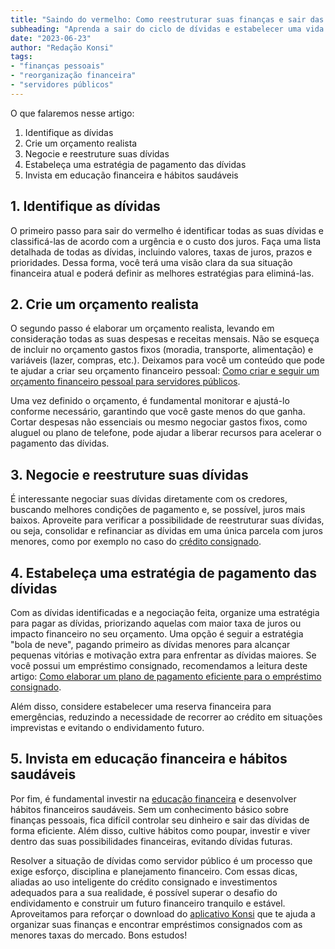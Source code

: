 ```yaml
---
title: "Saindo do vermelho: Como reestruturar suas finanças e sair das dívidas como servidor público"
subheading: "Aprenda a sair do ciclo de dívidas e estabelecer uma vida financeira saudável"
date: "2023-06-23"
author: "Redação Konsi"
tags:
- "finanças pessoais"
- "reorganização financeira"
- "servidores públicos"
---
```


O que falaremos nesse artigo:

1. Identifique as dívidas
2. Crie um orçamento realista
3. Negocie e reestruture suas dívidas
4. Estabeleça uma estratégia de pagamento das dívidas
5. Invista em educação financeira e hábitos saudáveis

## 1. Identifique as dívidas

O primeiro passo para sair do vermelho é identificar todas as suas dívidas e classificá-las de acordo com a urgência e o custo dos juros. Faça uma lista detalhada de todas as dívidas, incluindo valores, taxas de juros, prazos e prioridades. Dessa forma, você terá uma visão clara da sua situação financeira atual e poderá definir as melhores estratégias para eliminá-las. 

## 2. Crie um orçamento realista

O segundo passo é elaborar um orçamento realista, levando em consideração todas as suas despesas e receitas mensais. Não se esqueça de incluir no orçamento gastos fixos (moradia, transporte, alimentação) e variáveis (lazer, compras, etc.). Deixamos para você um conteúdo que pode te ajudar a criar seu orçamento financeiro pessoal: [Como criar e seguir um orçamento financeiro pessoal para servidores públicos](como-criar-e-seguir-um-oramento-financeiro-pessoal-para-servidores-pblicos.md). 

Uma vez definido o orçamento, é fundamental monitorar e ajustá-lo conforme necessário, garantindo que você gaste menos do que ganha. Cortar despesas não essenciais ou mesmo negociar gastos fixos, como aluguel ou plano de telefone, pode ajudar a liberar recursos para acelerar o pagamento das dívidas.

## 3. Negocie e reestruture suas dívidas

É interessante negociar suas dívidas diretamente com os credores, buscando melhores condições de pagamento e, se possível, juros mais baixos. Aproveite para verificar a possibilidade de reestruturar suas dívidas, ou seja, consolidar e refinanciar as dívidas em uma única parcela com juros menores, como por exemplo no caso do [crédito consignado](5-motivos-para-escolher-o-credito-consignado-publico.md). 

## 4. Estabeleça uma estratégia de pagamento das dívidas

Com as dívidas identificadas e a negociação feita, organize uma estratégia para pagar as dívidas, priorizando aquelas com maior taxa de juros ou impacto financeiro no seu orçamento. Uma opção é seguir a estratégia "bola de neve", pagando primeiro as dívidas menores para alcançar pequenas vitórias e motivação extra para enfrentar as dívidas maiores. Se você possui um empréstimo consignado, recomendamos a leitura deste artigo: [Como elaborar um plano de pagamento eficiente para o empréstimo consignado](como-elaborar-um-plano-de-pagamento-eficiente-para-o-emprstimo-consignado.md).

Além disso, considere estabelecer uma reserva financeira para emergências, reduzindo a necessidade de recorrer ao crédito em situações imprevistas e evitando o endividamento futuro.

## 5. Invista em educação financeira e hábitos saudáveis

Por fim, é fundamental investir na [educação financeira](a-importncia-da-educao-financeira-para-servidores-pblicos-e-como-implement-la-em-sua-vida.md) e desenvolver hábitos financeiros saudáveis. Sem um conhecimento básico sobre finanças pessoais, fica difícil controlar seu dinheiro e sair das dívidas de forma eficiente. Além disso, cultive hábitos como poupar, investir e viver dentro das suas possibilidades financeiras, evitando dívidas futuras.

Resolver a situação de dívidas como servidor público é um processo que exige esforço, disciplina e planejamento financeiro. Com essas dicas, aliadas ao uso inteligente do crédito consignado e investimentos adequados para a sua realidade, é possível superar o desafio do endividamento e construir um futuro financeiro tranquilo e estável. Aproveitamos para reforçar o download do [aplicativo Konsi](https://www.konsi.com.br/) que te ajuda a organizar suas finanças e encontrar empréstimos consignados com as menores taxas do mercado. Bons estudos!